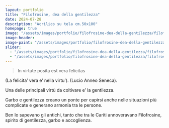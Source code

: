 ```yaml
---
layout: portfolio
title: "Filofrosine, dea della gentilezza"
date: 2024-07-28
description: "Acrilico su tela cm.50x100"
homepage: true
image: "/assets/images/portfolio/filofrosine-dea-della-gentilezza/filofrosine-dea-della-gentilezza-v1.jpg"
image-header:
image-paint: "/assets/images/portfolio/filofrosine-dea-della-gentilezza/image-paint-filofrosine-dea-della-gentilezza-v1.jpg"
slider:
  - "/assets/images/portfolio/filofrosine-dea-della-gentilezza/filofrosine-dea-della-gentilezza-slide-1.jpg"
  - "/assets/images/portfolio/filofrosine-dea-della-gentilezza/filofrosine-dea-della-gentilezza-slide-2.jpg"
---
```

> In virtute posita est vera felicitas

(La felicita’ vera e’ nella virtu’). 
(Lucio Anneo Seneca).                                   

Una delle principali virtù da coltivare e’ la gentilezza. 

Garbo e gentilezza creano un ponte per capirsi anche nelle situazioni più complicate e generano armonia tra le persone. 

Ben lo sapevano gli antichi, tanto che tra le Cariti annoveravano Filofrosine, spirito di  gentilezza, garbo e accoglienza.